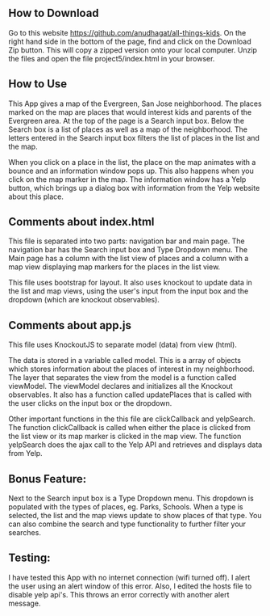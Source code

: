 How to Download
----------------
Go to this website https://github.com/anudhagat/all-things-kids.
On the right hand side in the bottom of the page, find and click on the Download Zip button.
This will copy a zipped version onto your local computer. Unzip the files and open the file
project5/index.html in your browser.

How to Use
-----------
This App gives a map of the Evergreen, San Jose neighborhood. The places marked on the map are
places that would interest kids and parents of the Evergreen area. At the top of the page is a
Search input box. Below the Search box is a list of places as well as a map of the neighborhood.
The letters entered in the Search input box filters the list of places in the list and the map.

When you click on a place in the list, the place on the map animates with a bounce and an information
window pops up. This also happens when you click on the map marker in the map. The information window
has a Yelp button, which brings up a dialog box with information from the Yelp website about this place.

Comments about index.html
-------------------------
This file is separated into two parts: navigation bar and main page.
The navigation bar has the Search input box and Type Dropdown menu. The Main page has a column with the
list view of places and a column with a map view displaying map markers for the places in the list view.

This file uses bootstrap for layout. It also uses knockout to update data in the list and map views, using
the user's input from the input box and the dropdown (which are knockout observables).

Comments about app.js
---------------------
This file uses KnockoutJS to separate model (data) from view (html).

The data is stored in a variable called model. This is a array of objects which stores information
about the places of interest in my neighborhood. The layer that separates the view from the model is a function
called viewModel. The viewModel declares and initializes all the Knockout observables. It also has a function
called updatePlaces that is called with the user clicks on the input box or the dropdown.

Other important functions in the this file are clickCallback and yelpSearch. The function clickCallback is called
when either the place is clicked from the list view or its map marker is clicked in the map view. The function
yelpSearch does the ajax call to the Yelp API and retrieves and displays data from Yelp.

Bonus Feature:
--------------
Next to the Search input box is a Type Dropdown menu. This dropdown is populated with the types of places,
eg. Parks, Schools. When a type is selected, the list and the map views update to show places of that type.
You can also combine the search and type functionality to further filter your searches.

Testing:
--------
I have tested this App with no internet connection (wifi turned off). I alert the user using an alert window of
this error. Also, I edited the hosts file to disable yelp api's. This throws an error correctly with another alert
message.

